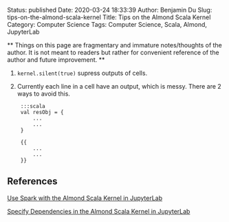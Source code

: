 Status: published
Date: 2020-03-24 18:33:39
Author: Benjamin Du
Slug: tips-on-the-almond-scala-kernel
Title: Tips on the Almond Scala Kernel
Category: Computer Science
Tags: Computer Science, Scala, Almond, JupyterLab

**
Things on this page are fragmentary and immature notes/thoughts of the author.
It is not meant to readers but rather for convenient reference of the author and future improvement.
**



1. `kernel.silent(true)` 
    supress outputs of cells.


2. Currently each line in a cell have an output,
    which is messy.
    There are 2 ways to avoid this.

        :::scala
        val resObj = {
            ...
            ...
        }

        {{
            ...
            ...
        }}

## References

[Use Spark with the Almond Scala Kernel in JupyterLab](http://www.legendu.net/misc/blog/spark-almond-jupyterlab/)

[Specify Dependencies in the Almond Scala Kernel in JupyterLab](http://www.legendu.net/misc/blog/scala-almond-dependencies/)